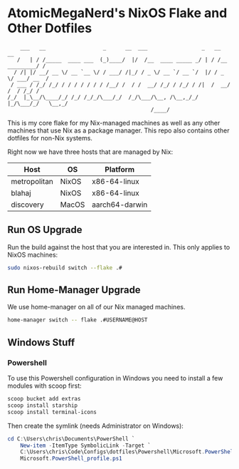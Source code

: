 # AtomicMegaNerd's NixOS Flake and Other Dotfiles

```
    ___   __                  _      __  ___                 _   __              __
   /   | / /_____  ____ ___  (_)____/  |/  /__  ____ _____ _/ | / /__  _________/ /
  / /| |/ __/ __ \/ __ `__ \/ / ___/ /|_/ / _ \/ __ `/ __ `/  |/ / _ \/ ___/ __  /
 / ___ / /_/ /_/ / / / / / / / /__/ /  / /  __/ /_/ / /_/ / /|  /  __/ /  / /_/ /
/_/  |_\__/\____/_/ /_/ /_/_/\___/_/  /_/\___/\__, /\__,_/_/ |_/\___/_/   \__,_/
                                             /____/
```

This is my core flake for my Nix-managed machines as well as any other machines that
use Nix as a package manager. This repo also contains other dotfiles for non-Nix systems.

Right now we have three hosts that are managed by Nix:

| Host          | OS    | Platform       |
| ------------- | ----- | -------------- |
| metropolitan  | NixOS | x86-64-linux   |
| blahaj        | NixOS | x86-64-linux   |
| discovery     | MacOS | aarch64-darwin |

## Run OS Upgrade

Run the build against the host that you are interested in. This only applies to NixOS machines:

```bash
sudo nixos-rebuild switch --flake .#
```

## Run Home-Manager Upgrade

We use home-manager on all of our Nix managed machines.

```bash
home-manager switch -- flake .#USERNAME@HOST
```

## Windows Stuff

### Powershell

To use this Powershell configuration in Windows you need to install a few modules with scoop first:

```powershell
scoop bucket add extras
scoop install starship
scoop install terminal-icons
```

Then create the symlink (needs Administrator on Windows):

```powershell
cd C:\Users\chris\Documents\PowerShell `
    New-item -ItemType SymbolicLink -Target `
    C:\Users\chris\Code\Configs\dotfiles\Powershell\Microsoft.PowerShell_profile.ps1 `
    Microsoft.PowerShell_profile.ps1
```
